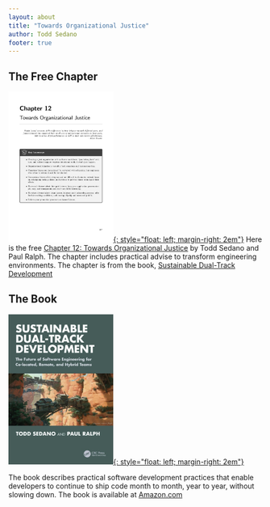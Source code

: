 ```yaml
---
layout: about
title: "Towards Organizational Justice"
author: Todd Sedano
footer: true
---
```





## The Free Chapter
<a target="_blank" href="../pdfs/Towards-Organizational-Justice-Sedano-Ralph-2025-09-19.pdf" class="no-mark-external"><img border="0" src="../images/towards-organizational-justice-143kb.jpg" alt="Free Chapter" width="208" />{: style="float: left; margin-right: 2em"}</a>
Here is the free <a target="_blank" href="../pdfs/Towards-Organizational-Justice-Sedano-Ralph-2025-09-19.pdf" class="no-mark-external">Chapter 12: Towards Organizational Justice</a> by Todd Sedano and Paul Ralph. The chapter includes practical advise to transform engineering environments. The chapter is from the book, <a href="https://amzn.to/4nAmJl3">Sustainable Dual-Track Development</a>

<div style="clear: both;" />

## The Book
<a href="https://amzn.to/4nAmJl3" class="no-mark-external"><img border="0" src="../images/sustainable-dual-track-development-book-cover-126kb.jpg" alt="Sustainable Dual-Track Development book cover" width="208" />{: style="float: left; margin-right: 2em"}</a>

The book describes practical software development practices that enable developers to continue to ship code month to month, year to year, without slowing down.
The book is available at <a href="https://amzn.to/4nAmJl3">Amazon.com</a>

[comment]: <> (![image]&#40;../images/sustainable-dual-track-development-book-cover-126kb.jpg&#41;{: style="float: left", width="25%" })

 
